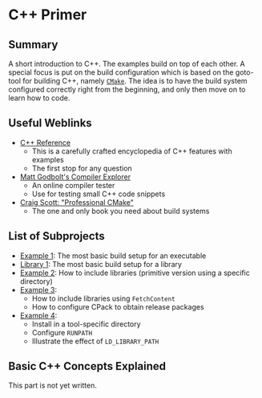 # C++ Primer 

## Summary 

A short introduction to C++. The examples build on top of each other. A special focus is put on the build configuration which is based on the goto-tool for building C++, namely [`CMake`](https://cmake.org/cmake/help/latest/). The idea is to have the build system configured correctly right from the beginning, and only then move on to learn how to code.      

## Useful Weblinks

- [C++ Reference](https://en.cppreference.com/)
  - This is a carefully crafted encyclopedia of C++ features with examples
  - The first stop for any question 
- [Matt Godbolt's Compiler Explorer](https://godbolt.org/) 
  - An online compiler tester
  - Use for testing small C++ code snippets
- [Craig Scott: "Professional CMake"](https://crascit.com/professional-cmake/)    
  - The one and only book you need about build systems 

## List of Subprojects

- [Example 1](example_1/): The most basic build setup for an executable 
- [Library 1](library_1/): The most basic build setup for a library 
- [Example 2](example_2/): How to include libraries (primitive version using a specific directory) 
- [Example 3](example_3/): 
  - How to include libraries using `FetchContent`
  - How to configure CPack to obtain release packages  
- [Example 4](example_4/): 
  - Install in a tool-specific directory
  - Configure `RUNPATH`
  - Illustrate the effect of `LD_LIBRARY_PATH`
  
## Basic C++ Concepts Explained

This part is not yet written.

